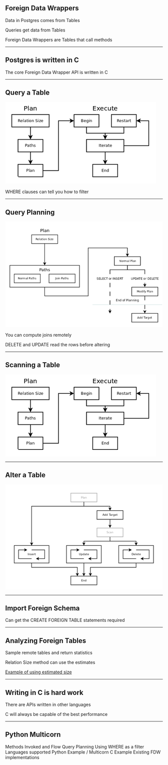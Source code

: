 ##  Foreign Data Wrappers

Data in Postgres comes from Tables

Queries get data from Tables

Foreign Data Wrappers are Tables that call methods

---

##  Postgres is written in C

The core Foreign Data Wrapper API is written in C

---

##  Query a Table

![Query Flow Chart](resources/fdw-query.png)

WHERE clauses can tell you how to filter

---

##  Query Planning

![Plan Flow Chart](resources/fdw-plan.png)

You can compute joins remotely

DELETE and UPDATE read the rows before altering

---

##  Scanning a Table

![Scan Flow Chart](resources/fdw-scan.png)

---

##  Alter a Table

![Alter Flow Chart](resources/fdw-alter.png)

---

##  Import Foreign Schema

Can get the CREATE FOREIGN TABLE statements required

---

##  Analyzing Foreign Tables

Sample remote tables and return statistics

Relation Size method can use the estimates

[Example of using estimated size](https://github.com/laurenz/oracle_fdw/blob/master/oracle_fdw.c#L801-L803)

---

##  Writing in C is hard work

There are APIs written in other languages

C will always be capable of the best performance

---

##  Python Multicorn



Methods Invoked and Flow
Query Planning
Using WHERE as a filter
Languages supported
Python Example / Multicorn
C Example
Existing FDW implementations
